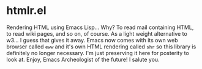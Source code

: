 # htmlr.el

Rendering HTML using Emacs Lisp... Why? To read mail containing HTML,
to read wiki pages, and so on, of course. As a light weight alternative
to w3... I guess that gives it away. Emacs now comes with its own
web browser called `eww` and it's own HTML rendering called `shr` so
this library is definitely no longer necessary. I'm just preserving it
here for posterity to look at. Enjoy, Emacs Archeologist of the future!
I salute you.
